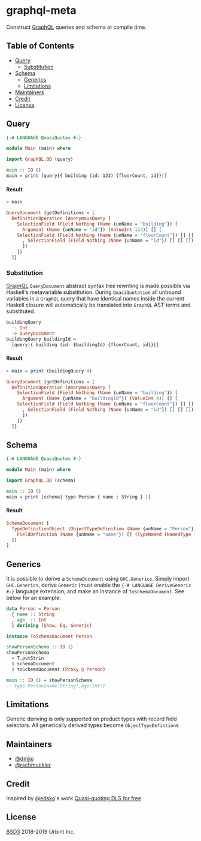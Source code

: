 graphql-meta
================

Construct [GraphQL](https://graphql.org/) queries and schema at compile time.

## Table of Contents
- [Query](#query)
  - [Substitution](#substitution)
- [Schema](#schema)
  - [Generics](#generics)
  - [Limitations](#limitations)
- [Maintainers](#maintainers)
- [Credit](#credit)
- [License](#license)

## Query

```haskell
{-# LANGUAGE QuasiQuotes #-}

module Main (main) where

import GraphQL.QQ (query)

main :: IO ()
main = print [query|{ building (id: 123) {floorCount, id}}|]
```

#### Result
```haskell
> main

QueryDocument {getDefinitions = [
  DefinitionOperation (AnonymousQuery [
    SelectionField (Field Nothing (Name {unName = "building"}) [
      Argument (Name {unName = "id"}) (ValueInt 123)] [] [
	SelectionField (Field Nothing (Name {unName = "floorCount"}) [] [] [])
      , SelectionField (Field Nothing (Name {unName = "id"}) [] [] [])
      ])
    ])
  ]}
```

### Substitution

[GraphQL](https://graphql.org/) `QueryDocument` abstract syntax tree rewriting is made possible via Haskell's metavariable substitution. During `QuasiQuotation` all unbound variables in a `GraphQL` query that have identical names inside the current Haskell closure will automatically be translated into `GraphQL` AST terms and substituted.

```haskell
buildingQuery
  :: Int
  -> QueryDocument
buildingQuery buildingId =
  [query|{ building (id: $buildingId) {floorCount, id}}|]
```

#### Result

```haskell
> main = print (buildingQuery 4)

QueryDocument {getDefinitions = [
  DefinitionOperation (AnonymousQuery [
    SelectionField (Field Nothing (Name {unName = "building"}) [
      Argument (Name {unName = "buildingId"}) (ValueInt 4)] [] [
	SelectionField (Field Nothing (Name {unName = "floorCount"}) [] [] [])
      , SelectionField (Field Nothing (Name {unName = "id"}) [] [] [])
      ])
    ])
  ]}
```

## Schema

```haskell
{-# LANGUAGE QuasiQuotes #-}

module Main (main) where

import GraphQL.QQ (schema)

main :: IO ()
main = print [schema| type Person { name : String } |]
```

#### Result

```haskell
SchemaDocument [
  TypeDefinitionObject (ObjectTypeDefinition (Name {unName = "Person"}) [] [
    FieldDefinition (Name {unName = "name"}) [] (TypeNamed (NamedType (Name {unName = "String"})))
  ])
]
```

## Generics
It is possible to derive a `SchemaDocument` using `GHC.Generics`.
Simply import `GHC.Generics`, derive `Generic` (must enable the `{-# LANGUAGE DeriveGeneric #-}` language extension, and make an instance of `ToSchemaDocument`. See below for an example:

```haskell
data Person = Person
  { name :: String
  , age  :: Int
  } deriving (Show, Eq, Generic)

instance ToSchemaDocument Person

showPersonSchema :: IO ()
showPersonSchema
  = T.putStrLn
  $ schemaDocument
  $ toSchemaDocument (Proxy @ Person)

main :: IO () = showPersonSchema
-- type Person{name:String!,age:Int!}
```

## Limitations

Generic deriving is only supported on product types with record field selectors.
All generically derived types become `ObjectTypeDefintion`s

## Maintainers

- [@dmjio](https://github.com/dmjio)
- [@rschmuckler](https://github.com/rschmukler)

## Credit

Inspired by [@edsko](https://github.com/edsko)'s work [Quasi-quoting DLS for free](http://www.well-typed.com/blog/2014/10/quasi-quoting-dsls/)


## License

[BSD3](LICENSE) 2018-2019 Urbint Inc.
